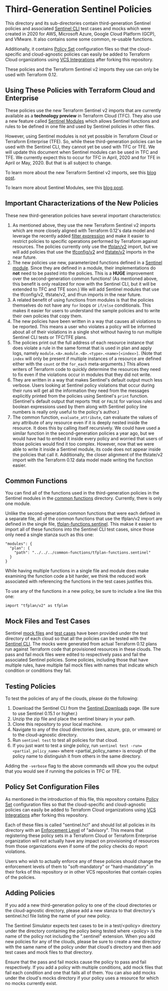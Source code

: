 # Third-Generation Sentinel Policies

This directory and its sub-directories contain third-generation Sentinel policies and associated [Sentinel CLI](https://docs.hashicorp.com/sentinel/intro/getting-started/install) test cases and mocks which were created in 2020 for AWS, Microsoft Azure, Google Cloud Platform (GCP), and VMware. It also contains some some common, re-usable functions.

Additionally, it contains [Policy Set](https://www.terraform.io/docs/cloud/sentinel/manage-policies.html#the-sentinel-hcl-configuration-file) configuration files so that the cloud-specific and cloud-agnostic policies can easily be added to Terraform Cloud organizations using [VCS Integrations](https://www.terraform.io/docs/cloud/vcs/index.html) after forking this repository.

These policies and the Terraform Sentinel v2 imports they use can only be used with Terraform 0.12.

## Using These Policies with Terraform Cloud and Enterprise
These policies use the new Terraform Sentinel v2 imports that are currently available as a **technology preview** in Terraform Cloud (TFC). They also use a new feature called [Sentinel Modules](https://docs.hashicorp.com/sentinel/extending/modules) which allows Sentinel functions and rules to be defined in one file and used by Sentinel policies in other files.

However, using Sentinel modules is not yet possible in Terraform Cloud or Terraform Enterprise (TFE). So, while these third-generation policies can be used with the Sentinel CLI, they cannot yet be used with TFC or TFE. We will update this document when Sentinel modules can be used in TFC and TFE. We currently expect this to occur for TFC in April, 2020 and for TFE in April or May, 2020. But that is all subject to change.

To learn more about the new Terraform Sentinel v2 imports, see this [blog post](https://www.hashicorp.com/blog/terraform-sentinel-v2-imports-now-in-technology-preview).

To learn more about Sentinel Modules, see this [blog post](https://discuss.hashicorp.com/t/sentinel-v0-15-0-introducing-modules/6579).

## Important Characterizations of the New Policies
These new third-generation policies have several important characteristics:
1. As mentioned above, they use the new Terraform Sentinel v2 imports which are more closely aligned with Terraform 0.12's data model and leverage the recently added [filter expression](https://docs.hashicorp.com/sentinel/language/collection-operations/#filter-expression) and make it easier to restrict policies to specific operations performed by Terraform against resources. The policies currently only use the [tfplan/v2](https://www.terraform.io/docs/cloud/sentinel/import/tfplan-v2.html) import, but we will add policies that use the [tfconfig/v2](https://www.terraform.io/docs/cloud/sentinel/import/tfconfig-v2.html) and [tfstate/v2](https://www.terraform.io/docs/cloud/sentinel/import/tfstate-v2.html) imports in the near future.
1. The new policies use new, parameterized functions defined in a [Sentinel module](./common-functions/tfplan-functions.sentinel). Since they are defined in a module, their implementations do **not** need to be pasted into the policies. This is a **HUGE** improvement over the second-generation common functions! (As mentioned above, this benefit is only realized for now with the Sentinel CLI, but it will be extended to TFC and TFE soon.) We will add Sentinel modules that use the tfconfig/v2, tfstate/v2, and tfrun imports in the near future.
1. A related benefit of using functions from modules is that the policies themselves do not have any `for` loops or `if/else` conditionals. This makes it easier for users to understand the sample policies and to write their own policies that copy them.
1. The new policies have been written in a way that causes all violations to be reported. This means a user who violates a policy will be informed about all of their violations in a single shot without having to run multiple Sentinel CLI tests or TFC/TFE plans.
1. The policies print out the full address of each resource instance that does violate a rule in the same format that is used in plan and apply logs, namely `module.<A>.module.<B>.<type>.<name>[<index>]`. (Note that `index` will only be present if multiple instances of a resource are defined either with the `count` or the `for_each` meta-arguments.) This allows writers of Terraform code to quickly determine the resources they need to fix even if the violations occur in modules that they did not write.
1. They are written in a way that makes Sentinel's default output much less verbose. Users looking at Sentinel policy violations that occur during their runs will get all the information they need from the messages explicitly printed from the policies using Sentinel's `print` function. (Sentinel's default output that reports `TRUE` or `FALSE` for various rules and boolean expressions used by them along with Sentinel policy line numbers is really only useful to the policy's author.)
1. The common function, `evaluate_attribute`, can evaluate the values of any attribute of any resource even if it is deeply nested inside the resource. It does this by calling itself recursively. We could have used a similar function in the second-generation policies a year ago, but we would have had to embed it inside every policy and worried that users of those policies would find it too complex. However, now that we were able to write it inside a Sentinel module, its code does not appear inside the policies that call it. Additionally, the closer alignment of the tfstate/v2 import with the Terraform 0.12 data model made writing the function easier.

## Common Functions
You can find all of the functions used in the third-generation policies in the Sentinel modules in the [common functions](./common-functions) directory. Currently, there is only one module.

Unlike the second-generation common functions that were each defined in a separate file, all of the common functions that use the tfplan/v2 import are defined in the single file, [tfplan-functions.sentinel](./common-functions/tfplan-functions.sentinel). This makse it easier to import all of these functions into the Sentinel CLI test cases, since those only need a single stanza such as this one:
```
"modules": {
  "plan": {
    "path": "../../../common-functions/tfplan-functions.sentinel"
  }
}
```

While having multiple functions in a single file and module does make examining the function code a bit harder, we think the reduced work associated with referencing the functions in the test cases justifies this.


To use any of the functions in a new policy, be sure to include a line like this one:
```
import "tfplan/v2" as tfplan
```

## Mock Files and Test Cases
Sentinel [mock files](https://www.terraform.io/docs/enterprise/sentinel/mock.html) and [test cases](https://docs.hashicorp.com/sentinel/commands/config#test-cases) have been provided under the test directory of each cloud so that all the policies can be tested with the [Sentinel CLI](https://docs.hashicorp.com/sentinel/commands). The mocks were generated from actual Terraform 0.12 plans run against Terraform code that provisioned resources in these clouds. The pass and fail mock files were edited to respectively pass and fail the associated Sentinel policies. Some policies, including those that have multiple rules, have multiple fail mock files with names that indicate which condition or conditions they fail.

## Testing Policies
To test the policies of any of the clouds, please do the following:
1. Download the Sentinel CLI from the [Sentinel Downloads](https://docs.hashicorp.com/sentinel/downloads) page. (Be sure to use Sentinel 0.15.1 or higher.)
1. Unzip the zip file and place the sentinel binary in your path.
1. Clone this repository to your local machine.
1. Navigate to any of the cloud directories (aws, azure, gcp, or vmware) or to the cloud-agnostic directory.
1. Run `sentinel test` to test all policies for that cloud.
1. If you just want to test a single policy, run `sentinel test -run=<partial_policy_name>` where \<partial_policy_name\> is enough of the policy name to distinguish it from others in the same directory.

Adding the `-verbose` flag to the above commands will show you the output that you would see if running the policies in TFC or TFE.

## Policy Set Configuration Files
As mentioned in the introduction of this file, this repository contains [Policy Set](https://www.terraform.io/docs/cloud/sentinel/manage-policies.html#the-sentinel-hcl-configuration-file) configuration files so that the cloud-specific and cloud-agnostic policies can easily be added to Terraform Cloud organizations using [VCS Integrations](https://www.terraform.io/docs/cloud/vcs/index.html) after forking this repository.

Each of these files is called "sentinel.hcl" and should list all policies in its directory with an [Enforcement Level](https://www.terraform.io/docs/cloud/sentinel/manage-policies.html#enforcement-levels) of "advisory". This means that registering these policy sets in a Terraform Cloud or Terraform Enterprise organization will not actually have any impact on provisioning of resources from those organizations even if some of the policy checks do report violations.

Users who wish to actually enforce any of these policies should change the enforcement levels of them to "soft-mandatory" or "hard-mandatory" in their forks of this repository or in other VCS repositories that contain copies of the policies.

## Adding Policies
If you add a new third-generation policy to one of the cloud directories or the cloud-agnostic directory, please add a new stanza to that directory's sentinel.hcl file listing the name of your new policy.

The Sentinel Simulator expects test cases to be in a test/\<policy\> directory under the directory containing the policy being tested where \<policy\> is the name of the policy not including the ".sentinel" extension. When you add new policies for any of the clouds, please be sure to create a new directory with the same name of the policy under that cloud's directory and then add test cases and mock files to that directory.

Ensure that the pass and fail mocks cause the policy to pass and fail respectively. If you add a policy with multiple conditions, add mock files that fail each condition and one that fails all of them. You can also add mocks under the cloud's mocks directory if your policy uses a resource for which no mocks currently exist.

